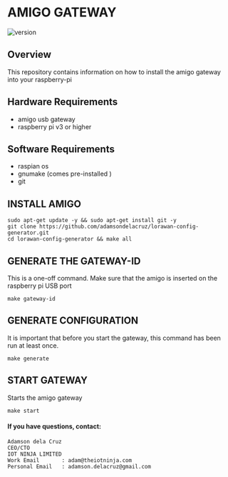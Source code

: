 # AMIGO GATEWAY
![version][version-badge]

## Overview
This repository contains information on how to install the amigo gateway into your raspberry-pi

## Hardware Requirements
- amigo usb gateway
- raspberry pi v3 or higher

## Software Requirements
- raspian os
- gnumake (comes pre-installed )
- git


## INSTALL AMIGO
```
sudo apt-get update -y && sudo apt-get install git -y
git clone https://github.com/adamsondelacruz/lorawan-config-generator.git
cd lorawan-config-generator && make all
```

## GENERATE THE GATEWAY-ID
This is a one-off command. Make sure that the amigo is inserted on the raspberry pi USB port
```
make gateway-id
```

## GENERATE CONFIGURATION
It is important that before you start the gateway, this command has been run at least once.
```
make generate
```

## START GATEWAY
Starts the amigo gateway
```
make start
```

#### If you have questions, contact:
```
Adamson dela Cruz
CEO/CTO
IOT NINJA LIMITED
Work Email       : adam@theiotninja.com
Personal Email   : adamson.delacruz@gmail.com

```
[LICENSE]: ./LICENSE.md
[version-badge]: https://img.shields.io/badge/amigo-usb-red.svg